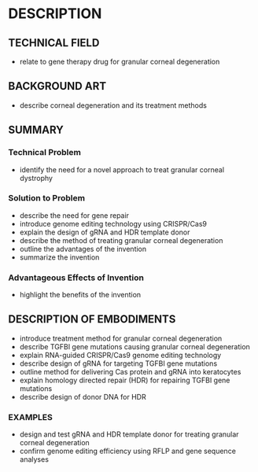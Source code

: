 # DESCRIPTION

## TECHNICAL FIELD

- relate to gene therapy drug for granular corneal degeneration

## BACKGROUND ART

- describe corneal degeneration and its treatment methods

## SUMMARY

### Technical Problem

- identify the need for a novel approach to treat granular corneal dystrophy

### Solution to Problem

- describe the need for gene repair
- introduce genome editing technology using CRISPR/Cas9
- explain the design of gRNA and HDR template donor
- describe the method of treating granular corneal degeneration
- outline the advantages of the invention
- summarize the invention

### Advantageous Effects of Invention

- highlight the benefits of the invention

## DESCRIPTION OF EMBODIMENTS

- introduce treatment method for granular corneal degeneration
- describe TGFBI gene mutations causing granular corneal degeneration
- explain RNA-guided CRISPR/Cas9 genome editing technology
- describe design of gRNA for targeting TGFBI gene mutations
- outline method for delivering Cas protein and gRNA into keratocytes
- explain homology directed repair (HDR) for repairing TGFBI gene mutations
- describe design of donor DNA for HDR

### EXAMPLES

- design and test gRNA and HDR template donor for treating granular corneal degeneration
- confirm genome editing efficiency using RFLP and gene sequence analyses

